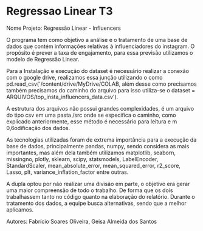 # Regressao Linear T3

Nome Projeto: Regressão Linear - Influencers 

O programa tem como objetivo a análise e o tratamento de uma base de dados que contém informações relativas à influenciadores do instagram. O propósito é prever a taxa de engajamento, para essa previsão utilizamos o modelo de Regressão Linear. 

Para a Instalação e execução do dataset é necessário realizar a conexão com o google drive, realizamos essa junção utilizando o como pd.read_csv('/content/drive/MyDrive/COLAB,  além desse como precisamos também precisamos do caminho do arquivo para isso utiliza-se o dataset = ARQUIVOS/top_insta_influencers_data.csv').

A estrutura dos arquivos não possui grandes complexidades, é um arquivo do tipo csv em uma pasta /src onde se especifica o caminho, como explicado anteriormente, esse método é necessário para leitura e  m
0,6odificação dos dados.

As tecnologias utilizadas foram de extrema importância para a execução da base de dados, principalmente pandas, numpy, sendo considera as mais importantes, mas além dela também utilizamos matplotlib, seaborn, missingno, plotly, sklearn, scipy, statsmodels, LabelEncoder, StandardScaler, mean_absolute_error, mean_squared_error, r2_score,  Lasso, plt, variance_inflation_factor entre outras. 


A dupla optou por não realizar uma divisão em parte, o objetivo era gerar uma maior compreensão de todo o trabalho. De forma que  os dois trabalhassem tanto no código quanto na elaboração do relatório. Durante o tratamento dos dados, a equipe busca alternativas, sendo que a melhor aplicamos.  

Autores: Fabrício Soares Oliveira, Geisa Almeida dos Santos
